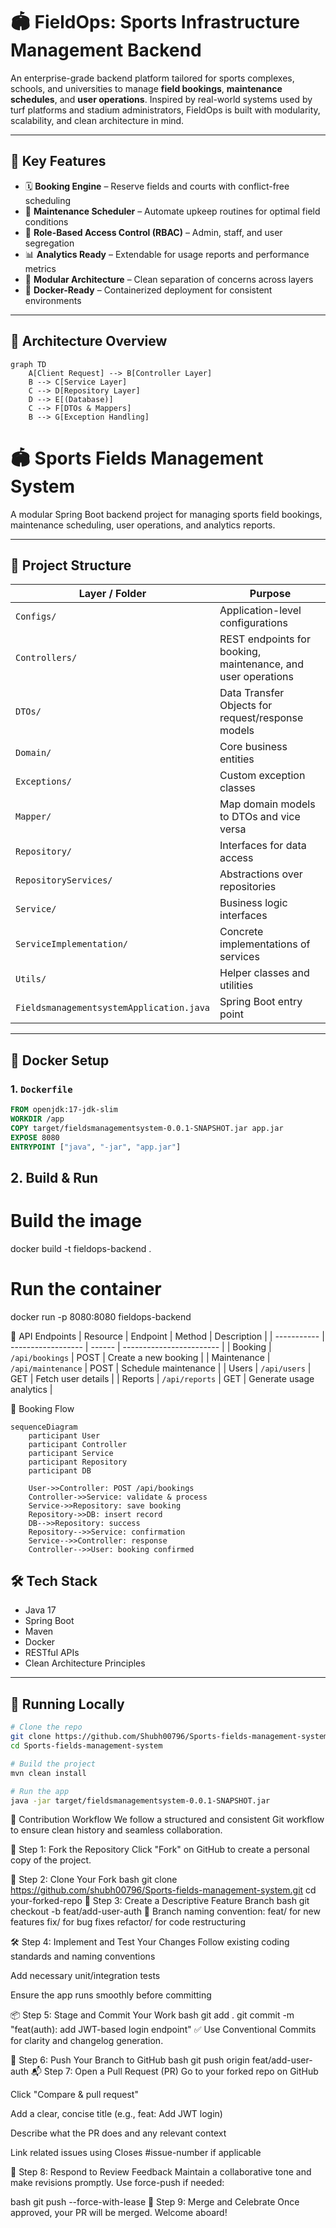 # 🏟️ FieldOps: Sports Infrastructure Management Backend

An enterprise-grade backend platform tailored for sports complexes, schools, and universities to manage **field bookings**, **maintenance schedules**, and **user operations**. Inspired by real-world systems used by turf platforms and stadium administrators, FieldOps is built with modularity, scalability, and clean architecture in mind.

---

## 🚀 Key Features

- 🗓️ **Booking Engine** – Reserve fields and courts with conflict-free scheduling
- 🧰 **Maintenance Scheduler** – Automate upkeep routines for optimal field conditions
- 👥 **Role-Based Access Control (RBAC)** – Admin, staff, and user segregation
- 📊 **Analytics Ready** – Extendable for usage reports and performance metrics
- 🧩 **Modular Architecture** – Clean separation of concerns across layers
- 🐳 **Docker-Ready** – Containerized deployment for consistent environments

---

## 🧱 Architecture Overview

```mermaid
graph TD
    A[Client Request] --> B[Controller Layer]
    B --> C[Service Layer]
    C --> D[Repository Layer]
    D --> E[(Database)]
    C --> F[DTOs & Mappers]
    B --> G[Exception Handling]
```

# 🏟️ Sports Fields Management System

A modular Spring Boot backend project for managing sports field bookings, maintenance scheduling, user operations, and analytics reports.

---

## 📁 Project Structure

| Layer / Folder             | Purpose                                                             |
|---------------------------|---------------------------------------------------------------------|
| `Configs/`                | Application-level configurations                                   |
| `Controllers/`            | REST endpoints for booking, maintenance, and user operations       |
| `DTOs/`                   | Data Transfer Objects for request/response models                  |
| `Domain/`                 | Core business entities                                              |
| `Exceptions/`             | Custom exception classes                                            |
| `Mapper/`                 | Map domain models to DTOs and vice versa                           |
| `Repository/`             | Interfaces for data access                                          |
| `RepositoryServices/`     | Abstractions over repositories                                      |
| `Service/`                | Business logic interfaces                                           |
| `ServiceImplementation/`  | Concrete implementations of services                                |
| `Utils/`                  | Helper classes and utilities                                       |
| `FieldsmanagementsystemApplication.java` | Spring Boot entry point                        |

---

## 🐳 Docker Setup

### 1. `Dockerfile`

```dockerfile
FROM openjdk:17-jdk-slim
WORKDIR /app
COPY target/fieldsmanagementsystem-0.0.1-SNAPSHOT.jar app.jar
EXPOSE 8080
ENTRYPOINT ["java", "-jar", "app.jar"]
```
## 2. Build & Run
 # Build the image
docker build -t fieldops-backend .

# Run the container
docker run -p 8080:8080 fieldops-backend

📡 API Endpoints
| Resource    | Endpoint           | Method | Description              |
| ----------- | ------------------ | ------ | ------------------------ |
| Booking     | `/api/bookings`    | POST   | Create a new booking     |
| Maintenance | `/api/maintenance` | POST   | Schedule maintenance     |
| Users       | `/api/users`       | GET    | Fetch user details       |
| Reports     | `/api/reports`     | GET    | Generate usage analytics |

🔄 Booking Flow
```mermaid
sequenceDiagram
    participant User
    participant Controller
    participant Service
    participant Repository
    participant DB

    User->>Controller: POST /api/bookings
    Controller->>Service: validate & process
    Service->>Repository: save booking
    Repository->>DB: insert record
    DB-->>Repository: success
    Repository-->>Service: confirmation
    Service-->>Controller: response
    Controller-->>User: booking confirmed
```

## 🛠️ Tech Stack

- Java 17  
- Spring Boot  
- Maven  
- Docker  
- RESTful APIs  
- Clean Architecture Principles  

---

## 🧪 Running Locally

```bash
# Clone the repo
git clone https://github.com/Shubh00796/Sports-fields-management-system.git
cd Sports-fields-management-system

# Build the project
mvn clean install

# Run the app
java -jar target/fieldsmanagementsystem-0.0.1-SNAPSHOT.jar
```

🔧 Contribution Workflow
We follow a structured and consistent Git workflow to ensure clean history and seamless collaboration.

📂 Step 1: Fork the Repository
Click "Fork" on GitHub to create a personal copy of the project.

🌱 Step 2: Clone Your Fork
bash
git clone https://github.com/shubh00796/Sports-fields-management-system.git
cd your-forked-repo
🚀 Step 3: Create a Descriptive Feature Branch
bash
git checkout -b feat/add-user-auth
🧠 Branch naming convention: feat/ for new features fix/ for bug fixes refactor/ for code restructuring

🛠️ Step 4: Implement and Test Your Changes
Follow existing coding standards and naming conventions

Add necessary unit/integration tests

Ensure the app runs smoothly before committing

📦 Step 5: Stage and Commit Your Work
bash
git add .
git commit -m "feat(auth): add JWT-based login endpoint"
✅ Use Conventional Commits for clarity and changelog generation.

🔼 Step 6: Push Your Branch to GitHub
bash
git push origin feat/add-user-auth
📬 Step 7: Open a Pull Request (PR)
Go to your forked repo on GitHub

Click "Compare & pull request"

Add a clear, concise title (e.g., feat: Add JWT login)

Describe what the PR does and any relevant context

Link related issues using Closes #issue-number if applicable

👀 Step 8: Respond to Review Feedback
Maintain a collaborative tone and make revisions promptly. Use force-push if needed:

bash
git push --force-with-lease
🎉 Step 9: Merge and Celebrate
Once approved, your PR will be merged. Welcome aboard!
